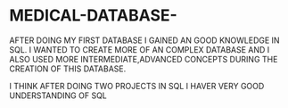 # MEDICAL-DATABASE-

AFTER DOING MY FIRST DATABASE I GAINED AN GOOD KNOWLEDGE IN SQL.
I WANTED TO CREATE MORE OF AN COMPLEX DATABASE AND I ALSO USED MORE INTERMEDIATE,ADVANCED CONCEPTS 
DURING THE CREATION OF THIS DATABASE.


I THINK AFTER DOING TWO PROJECTS IN SQL I HAVER VERY GOOD UNDERSTANDING OF SQL

